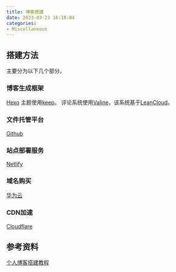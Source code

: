 ```yaml
---
title: 博客搭建
date: 2023-03-23 16:18:04
categories:
- Miscellaneous
---
```


## 搭建方法
主要分为以下几个部分。

### 博客生成框架 
[Hexo](https://hexo.io/)
主题使用[keep](https://github.com/XPoet/hexo-theme-keep)。
评论系统使用[Valine](https://valine.js.org)，该系统基于[LeanCloud](https://console.leancloud.cn/apps)。

### 文件托管平台
[Github](https://github.com)

### 站点部署服务
[Netlify](https://www.netlify.com)

### 域名购买
[华为云](https://www.huaweicloud.com)

### CDN加速
[Cloudflare](https://www.cloudflare.com)

## 参考资料
[个人博客搭建教程](https://blog.cuijiacai.com/blog-building/)
